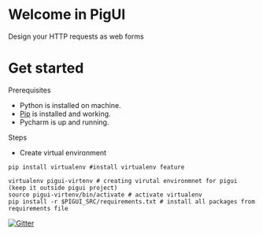 # Welcome in PigUI
Design your HTTP requests as web forms

# Get started

Prerequisites
- Python is installed on machine.
- [Pip](https://pip.pypa.io/en/stable/) is installed and working.
- Pycharm is up and running.

Steps
- Create virtual environment 
```
pip install virtualenv #install virtualenv feature

virtualenv pigui-virtenv # creating virutal environmnet for pigui (keep it outside pigui project)
source pigui-virtenv/bin/activate # activate virtualenv
pip install -r $PIGUI_SRC/requirements.txt # install all packages from requirements file

```


[![Gitter](https://badges.gitter.im/damian0o/pigui.svg)](https://gitter.im/damian0o/pigui?utm_source=badge&utm_medium=badge&utm_campaign=pr-badge&utm_content=badge)
